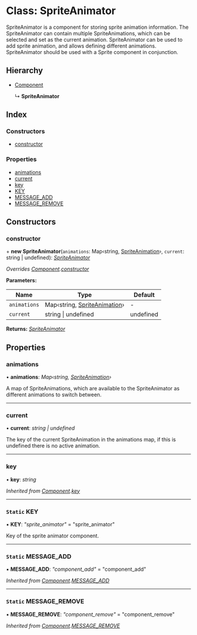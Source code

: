 
# Class: SpriteAnimator

SpriteAnimator is a component for storing sprite animation information. The
SpriteAnimator can contain multiple SpriteAnimations, which can be selected
and set as the current animation.
SpriteAnimator can be used to add sprite animation, and allows defining
different animations.
SpriteAnimator should be used with a Sprite component in conjunction.

## Hierarchy

* [Component](component.md)

  ↳ **SpriteAnimator**

## Index

### Constructors

* [constructor](spriteanimator.md#constructor)

### Properties

* [animations](spriteanimator.md#animations)
* [current](spriteanimator.md#current)
* [key](spriteanimator.md#key)
* [KEY](spriteanimator.md#static-key)
* [MESSAGE_ADD](spriteanimator.md#static-message_add)
* [MESSAGE_REMOVE](spriteanimator.md#static-message_remove)

## Constructors

###  constructor

\+ **new SpriteAnimator**(`animations`: Map‹string, [SpriteAnimation](spriteanimation.md)›, `current`: string | undefined): *[SpriteAnimator](spriteanimator.md)*

*Overrides [Component](component.md).[constructor](component.md#constructor)*

**Parameters:**

Name | Type | Default |
------ | ------ | ------ |
`animations` | Map‹string, [SpriteAnimation](spriteanimation.md)› | - |
`current` | string &#124; undefined | undefined |

**Returns:** *[SpriteAnimator](spriteanimator.md)*

## Properties

###  animations

• **animations**: *Map‹string, [SpriteAnimation](spriteanimation.md)›*

A map of SpriteAnimations, which are available to the SpriteAnimator as
different animations to switch between.

___

###  current

• **current**: *string | undefined*

The key of the current SpriteAnimation in the animations map, if this is
undefined there is no active animation.

___

###  key

• **key**: *string*

*Inherited from [Component](component.md).[key](component.md#key)*

___

### `Static` KEY

▪ **KEY**: *"sprite_animator"* = "sprite_animator"

Key of the sprite animator component.

___

### `Static` MESSAGE_ADD

▪ **MESSAGE_ADD**: *"component_add"* = "component_add"

*Inherited from [Component](component.md).[MESSAGE_ADD](component.md#static-message_add)*

___

### `Static` MESSAGE_REMOVE

▪ **MESSAGE_REMOVE**: *"component_remove"* = "component_remove"

*Inherited from [Component](component.md).[MESSAGE_REMOVE](component.md#static-message_remove)*
